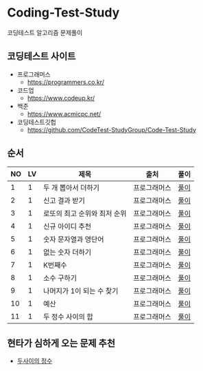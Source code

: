 # Coding-Test-Study
코딩테스트 알고리즘 문제풀이

## 코딩테스트 사이트 ##
+ 프로그래머스   
    - https://programmers.co.kr/
+ 코드업
    - https://www.codeup.kr/
+ 백준
    - https://www.acmicpc.net/
+ 코딩테스트깃헙
    - https://github.com/CodeTest-StudyGroup/Code-Test-Study

## 순서 ##

NO | LV | 제목 | 출처 | 풀이
---- | ---- | ---- | ---- | ----
1 | 1 | 두 개 뽑아서 더하기 | 프로그래머스 | [풀이](https://github.com/orange601/Coding-Test-Study/tree/main/programmers/level1/%EB%91%90%20%EA%B0%9C%20%EB%BD%91%EC%95%84%EC%84%9C%20%EB%8D%94%ED%95%98%EA%B8%B0)
2 | 1 | 신고 결과 받기 | 프로그래머스 | [풀이](https://github.com/orange601/Coding-Test-Study/tree/main/programmers/level1/%EC%8B%A0%EA%B3%A0%20%EA%B2%B0%EA%B3%BC%20%EB%B0%9B%EA%B8%B0)
3 | 1 | 로또의 최고 순위와 최저 순위 | 프로그래머스 |[풀이](https://github.com/orange601/Coding-Test-Study/tree/main/programmers/level1/%EB%A1%9C%EB%98%90%EC%9D%98%20%EC%B5%9C%EA%B3%A0%20%EC%88%9C%EC%9C%84%EC%99%80%20%EC%B5%9C%EC%A0%80%20%EC%88%9C%EC%9C%84)
4 | 1 | 신규 아이디 추천 | 프로그래머스 | [풀이](https://github.com/orange601/Coding-Test-Study/blob/main/programmers/level1/%EC%8B%A0%EA%B7%9C%20%EC%95%84%EC%9D%B4%EB%94%94%20%EC%B6%94%EC%B2%9C/README.md)
5 | 1 | 숫자 문자열과 영단어 | 프로그래머스 | [풀이](https://github.com/orange601/Coding-Test-Study/blob/main/programmers/level1/%EC%88%AB%EC%9E%90%20%EB%AC%B8%EC%9E%90%EC%97%B4%EA%B3%BC%20%EC%98%81%EB%8B%A8%EC%96%B4/README.md)
6 | 1 | 없는 숫자 더하기 | 프로그래머스 | [풀이](https://github.com/orange601/Coding-Test-Study/blob/main/programmers/level1/%EC%97%86%EB%8A%94%20%EC%88%AB%EC%9E%90%20%EB%8D%94%ED%95%98%EA%B8%B0/README.md)
7 | 1 | K번째수 | 프로그래머스 | [풀이](https://github.com/orange601/Coding-Test-Study/tree/main/programmers/level1/K%EB%B2%88%EC%A7%B8%EC%88%98)
8 | 1 | 소수 구하기 | 프로그래머스 | [풀이](https://github.com/orange601/Coding-Test-Study/blob/main/programmers/level1/%EC%86%8C%EC%88%98%20%EB%A7%8C%EB%93%A4%EA%B8%B0/README.md)
9 | 1 | 나머지가 1이 되는 수 찾기 | 프로그래머스 | [풀이](https://github.com/orange601/Coding-Test-Study/blob/main/programmers/level1/%EB%82%98%EB%A8%B8%EC%A7%80%EA%B0%80%201%EC%9D%B4%20%EB%90%98%EB%8A%94%20%EC%88%98%20%EC%B0%BE%EA%B8%B0/README.md)
10 | 1 | 예산 | 프로그래머스 | [풀이](https://github.com/orange601/Coding-Test-Study/blob/main/programmers/level1/%EC%98%88%EC%82%B0/README.md)
11 | 1 | 두 정수 사이의 합 | 프로그래머스 | [풀이](https://github.com/orange601/Coding-Test-Study/tree/main/programmers/level1/%EB%91%90%20%EC%A0%95%EC%88%98%20%EC%82%AC%EC%9D%B4%EC%9D%98%20%ED%95%A9)


## 현타가 심하게 오는 문제 추천 ##
- [두사이의 정수](https://github.com/orange601/Coding-Test-Study/tree/main/programmers/level1/%EB%91%90%20%EC%A0%95%EC%88%98%20%EC%82%AC%EC%9D%B4%EC%9D%98%20%ED%95%A9)
